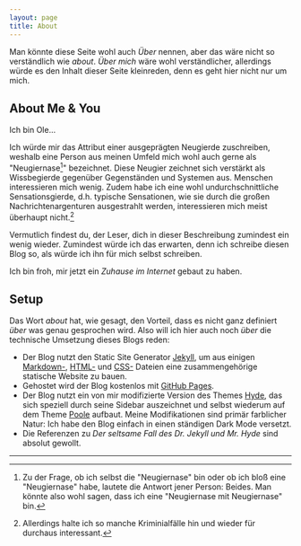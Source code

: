 ```yaml
---
layout: page
title: About
---
```


<div class="message">
  Man könnte diese Seite wohl auch <i>Über</i> nennen, aber das wäre nicht so verständlich wie <i>about</i>. <i>Über mich</i> wäre wohl verständlicher, allerdings würde es den Inhalt dieser Seite kleinreden, denn es geht hier nicht nur um mich.
</div>

## About Me & You

Ich bin Ole...

Ich würde mir das Attribut einer ausgeprägten Neugierde zuschreiben, weshalb eine Person aus meinen Umfeld mich wohl auch gerne als "Neugiernase[^1]" bezeichnet. Diese Neugier zeichnet sich verstärkt als Wissbegierde gegenüber Gegenständen und Systemen aus. Menschen interessieren mich wenig. Zudem habe ich eine wohl undurchschnittliche Sensationsgierde, d.h. typische Sensationen, wie sie durch die großen Nachrichtenargenturen ausgestrahlt werden, interessieren mich meist überhaupt nicht.[^2]

Vermutlich findest du, der Leser, dich in dieser Beschreibung zumindest ein wenig wieder. Zumindest würde ich das erwarten, denn ich schreibe diesen Blog so, als würde ich ihn für mich selbst schreiben. 

Ich bin froh, mir jetzt ein *Zuhause im Internet* gebaut zu haben.

## Setup

Das Wort *about* hat, wie gesagt, den Vorteil, dass es nicht ganz definiert *über* was genau gesprochen wird. Also will ich hier auch noch *über* die technische Umsetzung dieses Blogs reden:

- Der Blog nutzt den Static Site Generator [Jekyll](https://jekyllrb.com/), um aus einigen [Markdown-](https://de.wikipedia.org/wiki/Markdown), [HTML-](https://de.wikipedia.org/wiki/Hypertext_Markup_Language) und [CSS-](https://de.wikipedia.org/wiki/Cascading_Style_Sheets) Dateien eine zusammengehörige statische Website zu bauen.
- Gehostet wird der Blog kostenlos mit [GitHub Pages](https://pages.github.com/).
- Der Blog nutzt ein von mir modifizierte Version des Themes [Hyde](https://hyde.getpoole.com/), das sich speziell durch seine Sidebar auszeichnet und selbst wiederum auf dem Theme [Poole](https://demo.getpoole.com/) aufbaut. Meine Modifikationen sind primär farblicher Natur: Ich habe den Blog einfach in einen ständigen Dark Mode versetzt.
- Die Referenzen zu *Der seltsame Fall des Dr. Jekyll und Mr. Hyde* sind absolut gewollt.

---

[^1]: Zu der Frage, ob ich selbst die "Neugiernase" bin oder ob ich bloß eine "Neugiernase" habe, lautete die Antwort jener Person: Beides. Man könnte also wohl sagen, dass ich eine "Neugiernase mit Neugiernase" bin.
[^2]: Allerdings halte ich so manche Kriminialfälle hin und wieder für durchaus interessant.